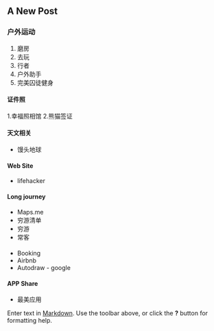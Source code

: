## A New Post

### 户外运动
 1. 磨房
 2. 去玩
 3. 行者
 4. 户外助手
 5. 完美囚徒健身
 
#### 证件照
  1.幸福照相馆
  2.熊猫签证

#### 天文相关
 + 馒头地球
 
#### Web Site
 + lifehacker

#### Long journey
 + Maps.me
 + 穷游清单
 + 穷游 
 + 常客
 
#### 
 + Booking 
 + Airbnb
 + Autodraw - google
 
 
#### APP Share
 + 最美应用
 
Enter text in [Markdown](http://daringfireball.net/projects/markdown/). Use the toolbar above, or click the **?** button for formatting help.
